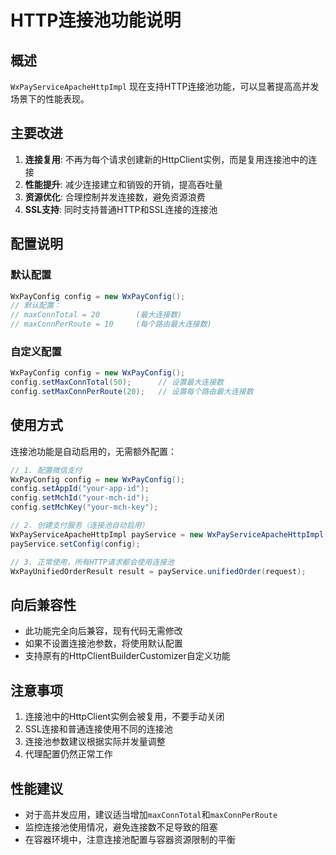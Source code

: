 # HTTP连接池功能说明

## 概述

`WxPayServiceApacheHttpImpl` 现在支持HTTP连接池功能，可以显著提高高并发场景下的性能表现。

## 主要改进

1. **连接复用**: 不再为每个请求创建新的HttpClient实例，而是复用连接池中的连接
2. **性能提升**: 减少连接建立和销毁的开销，提高吞吐量
3. **资源优化**: 合理控制并发连接数，避免资源浪费
4. **SSL支持**: 同时支持普通HTTP和SSL连接的连接池

## 配置说明

### 默认配置
```java
WxPayConfig config = new WxPayConfig();
// 默认配置：
// maxConnTotal = 20        (最大连接数)
// maxConnPerRoute = 10     (每个路由最大连接数)
```

### 自定义配置
```java
WxPayConfig config = new WxPayConfig();
config.setMaxConnTotal(50);      // 设置最大连接数
config.setMaxConnPerRoute(20);   // 设置每个路由最大连接数
```

## 使用方式

连接池功能是自动启用的，无需额外配置：

```java
// 1. 配置微信支付
WxPayConfig config = new WxPayConfig();
config.setAppId("your-app-id");
config.setMchId("your-mch-id");
config.setMchKey("your-mch-key");

// 2. 创建支付服务（连接池自动启用）
WxPayServiceApacheHttpImpl payService = new WxPayServiceApacheHttpImpl();
payService.setConfig(config);

// 3. 正常使用，所有HTTP请求都会使用连接池
WxPayUnifiedOrderResult result = payService.unifiedOrder(request);
```

## 向后兼容性

- 此功能完全向后兼容，现有代码无需修改
- 如果不设置连接池参数，将使用默认配置
- 支持原有的HttpClientBuilderCustomizer自定义功能

## 注意事项

1. 连接池中的HttpClient实例会被复用，不要手动关闭
2. SSL连接和普通连接使用不同的连接池
3. 连接池参数建议根据实际并发量调整
4. 代理配置仍然正常工作

## 性能建议

- 对于高并发应用，建议适当增加`maxConnTotal`和`maxConnPerRoute`
- 监控连接池使用情况，避免连接数不足导致的阻塞
- 在容器环境中，注意连接池配置与容器资源限制的平衡